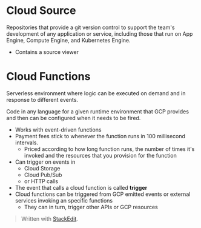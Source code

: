 
# Cloud Source

Repositories that provide a git version control to support the team's development of any application or service, including those that run on App Engine, Compute Engine, and Kubernetes Engine. 
- Contains a source viewer

# Cloud Functions

Serverless environment where logic can be executed on demand and in response to different events.

Code in any language for a given runtime environment that GCP provides and then can be configured when it needs to be fired.
- Works with event-driven functions
- Payment fees stick to whenever the function runs in 100 millisecond intervals.
	- Priced according to how long function runs, the number of times it's invoked and the resources that you provision for the function
- Can trigger on events in
	- Cloud Storage
	- Cloud Pub/Sub
	- or HTTP calls
- The event that calls a cloud function is called **trigger**
- Cloud functions can be triggered from GCP emitted events or external services invoking an specific functions
	- They can in turn, trigger other APIs or GCP resources

> Written with [StackEdit](https://stackedit.io/).
<!--stackedit_data:
eyJoaXN0b3J5IjpbLTIwMTIyMDk1MywxNzgyODI0MjkxXX0=
-->